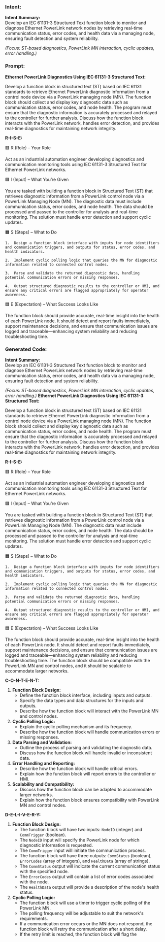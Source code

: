 ### Intent:
**Intent Summary:**  
Develop an IEC 61131-3 Structured Text function block to monitor and diagnose Ethernet PowerLink network nodes by retrieving real-time communication status, error codes, and health data via a managing node, ensuring fault detection and system reliability.  

*(Focus: ST-based diagnostics, PowerLink MN interaction, cyclic updates, error handling.)*

### Prompt:
**Ethernet PowerLink Diagnostics Using IEC 61131-3 Structured Text:**

Develop a function block in structured text (ST) based on IEC 61131 standards to retrieve Ethernet PowerLink diagnostic information from a control node device via a PowerLink managing node (MN). The function block should collect and display key diagnostic data such as communication status, error codes, and node health. The program must ensure that the diagnostic information is accurately processed and relayed to the controller for further analysis. Discuss how the function block interacts with the PowerLink network, handles error detection, and provides real-time diagnostics for maintaining network integrity.

**R-I-S-E:**

🟥 R (Role) – Your Role

Act as an industrial automation engineer developing diagnostics and communication monitoring tools using IEC 61131-3 Structured Text for Ethernet PowerLink networks.

🟩 I (Input) – What You’re Given

You are tasked with building a function block in Structured Text (ST) that retrieves diagnostic information from a PowerLink control node via a PowerLink Managing Node (MN). The diagnostic data must include communication status, error codes, and node health. The data should be processed and passed to the controller for analysis and real-time monitoring. The solution must handle error detection and support cyclic updates.

🟧 S (Steps) – What to Do

	1.	Design a function block interface with inputs for node identifiers and communication triggers, and outputs for status, error codes, and health indicators.
 
	2.	Implement cyclic polling logic that queries the MN for diagnostic information related to connected control nodes.
 
	3.	Parse and validate the returned diagnostic data, handling potential communication errors or missing responses.
 
	4.	Output structured diagnostic results to the controller or HMI, and ensure any critical errors are flagged appropriately for operator awareness.

🟦 E (Expectation) – What Success Looks Like

The function block should provide accurate, real-time insight into the health of each PowerLink node. It should detect and report faults immediately, support maintenance decisions, and ensure that communication issues are logged and traceable—enhancing system reliability and reducing troubleshooting time.

### Generated Code:
**Intent Summary:**  
Develop an IEC 61131-3 Structured Text function block to monitor and diagnose Ethernet PowerLink network nodes by retrieving real-time communication status, error codes, and health data via a managing node, ensuring fault detection and system reliability.  

*(Focus: ST-based diagnostics, PowerLink MN interaction, cyclic updates, error handling.)*
**Ethernet PowerLink Diagnostics Using IEC 61131-3 Structured Text:**

Develop a function block in structured text (ST) based on IEC 61131 standards to retrieve Ethernet PowerLink diagnostic information from a control node device via a PowerLink managing node (MN). The function block should collect and display key diagnostic data such as communication status, error codes, and node health. The program must ensure that the diagnostic information is accurately processed and relayed to the controller for further analysis. Discuss how the function block interacts with the PowerLink network, handles error detection, and provides real-time diagnostics for maintaining network integrity.

**R-I-S-E:**

🟥 R (Role) – Your Role

Act as an industrial automation engineer developing diagnostics and communication monitoring tools using IEC 61131-3 Structured Text for Ethernet PowerLink networks.

🟩 I (Input) – What You’re Given

You are tasked with building a function block in Structured Text (ST) that retrieves diagnostic information from a PowerLink control node via a PowerLink Managing Node (MN). The diagnostic data must include communication status, error codes, and node health. The data should be processed and passed to the controller for analysis and real-time monitoring. The solution must handle error detection and support cyclic updates.

🟧 S (Steps) – What to Do

	1.	Design a function block interface with inputs for node identifiers and communication triggers, and outputs for status, error codes, and health indicators.
 
	2.	Implement cyclic polling logic that queries the MN for diagnostic information related to connected control nodes.
 
	3.	Parse and validate the returned diagnostic data, handling potential communication errors or missing responses.
 
	4.	Output structured diagnostic results to the controller or HMI, and ensure any critical errors are flagged appropriately for operator awareness.

🟦 E (Expectation) – What Success Looks Like

The function block should provide accurate, real-time insight into the health of each PowerLink node. It should detect and report faults immediately, support maintenance decisions, and ensure that communication issues are logged and traceable—enhancing system reliability and reducing troubleshooting time. The function block should be compatible with the PowerLink MN and control nodes, and it should be scalable to accommodate larger networks.

**C-O-N-T-E-N-T:**

1. **Function Block Design:**
	* Define the function block interface, including inputs and outputs.
	* Specify the data types and data structures for the inputs and outputs.
	* Describe how the function block will interact with the PowerLink MN and control nodes.
2. **Cyclic Polling Logic:**
	* Explain the cyclic polling mechanism and its frequency.
	* Describe how the function block will handle communication errors or missing responses.
3. **Data Parsing and Validation:**
	* Outline the process of parsing and validating the diagnostic data.
	* Discuss how the function block will handle invalid or inconsistent data.
4. **Error Handling and Reporting:**
	* Describe how the function block will handle critical errors.
	* Explain how the function block will report errors to the controller or HMI.
5. **Scalability and Compatibility:**
	* Discuss how the function block can be adapted to accommodate larger networks.
	* Explain how the function block ensures compatibility with PowerLink MN and control nodes.

**D-E-L-I-V-E-R-Y:**

1. **Function Block Design:**
	* The function block will have two inputs: `NodeID` (integer) and `CommTrigger` (boolean).
	* The `NodeID` input will specify the PowerLink node for which diagnostic information is requested.
	* The `CommTrigger` input will initiate the communication process.
	* The function block will have three outputs: `CommStatus` (boolean), `ErrorCodes` (array of integers), and `HealthData` (array of strings).
	* The `CommStatus` output will indicate the current communication status with the specified node.
	* The `ErrorCodes` output will contain a list of error codes associated with the node.
	* The `HealthData` output will provide a description of the node's health status.
2. **Cyclic Polling Logic:**
	* The function block will use a timer to trigger cyclic polling of the PowerLink MN.
	* The polling frequency will be adjustable to suit the network's requirements.
	* If a communication error occurs or the MN does not respond, the function block will retry the communication after a short delay.
	* If the retry limit is reached, the function block will flag the
